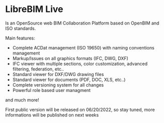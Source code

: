 # LibreBIM Live

Is an OpenSource web BIM Collaboration Platform based on OpenBIM and ISO standards.

Main features:

- Complete ACDat management (ISO 19650) with naming conventions management
- Markup/Issues on all graphics formats (IFC, DWG, DXF)
- IFC viewer with multiple sections, color customization, advanced filtering, federation, etc..
- Standard viewer for DXF/DWG drawing files
- Standard viewer for documents (PDF, DOC, XLS, etc..)
- Complete versioning system for all changes
- Powerful role based user managment

and much more!

First public version will be released on 06/20/2022, so stay tuned, more informations will be published on next weeks
